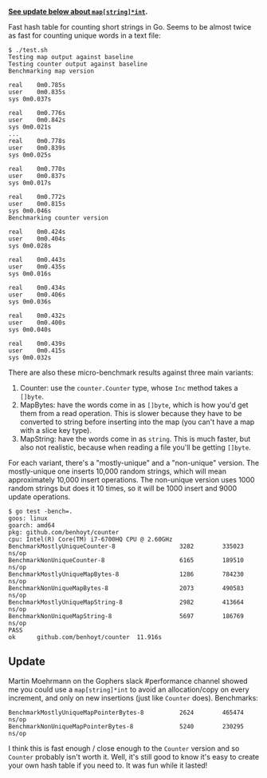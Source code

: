 
**[See update below about `map[string]*int`](#update).**

Fast hash table for counting short strings in Go. Seems to be almost twice as fast for counting unique words in a text file:

```
$ ./test.sh 
Testing map output against baseline
Testing counter output against baseline
Benchmarking map version

real    0m0.785s
user    0m0.835s
sys 0m0.037s

real    0m0.776s
user    0m0.842s
sys 0m0.021s
...
real    0m0.778s
user    0m0.839s
sys 0m0.025s

real    0m0.770s
user    0m0.837s
sys 0m0.017s

real    0m0.772s
user    0m0.815s
sys 0m0.046s
Benchmarking counter version

real    0m0.424s
user    0m0.404s
sys 0m0.028s

real    0m0.443s
user    0m0.435s
sys 0m0.016s

real    0m0.434s
user    0m0.406s
sys 0m0.036s

real    0m0.432s
user    0m0.400s
sys 0m0.040s

real    0m0.439s
user    0m0.415s
sys 0m0.032s
```

There are also these micro-benchmark results against three main variants:

1) Counter: use the `counter.Counter` type, whose `Inc` method takes a `[]byte`.
2) MapBytes: have the words come in as `[]byte`, which is how you'd get them from a read operation. This is slower because they have to be converted to string before inserting into the map (you can't have a map with a slice key type).
3) MapString: have the words come in as `string`. This is much faster, but also not realistic, because when reading a file you'll be getting `[]byte`.

For each variant, there's a "mostly-unique" and a "non-unique" version. The mostly-unique one inserts 10,000 random strings, which will mean approximately 10,000 insert operations. The non-unique version uses 1000 random strings but does it 10 times, so it will be 1000 insert and 9000 update operations.

```
$ go test -bench=.
goos: linux
goarch: amd64
pkg: github.com/benhoyt/counter
cpu: Intel(R) Core(TM) i7-6700HQ CPU @ 2.60GHz
BenchmarkMostlyUniqueCounter-8                  3282        335023 ns/op
BenchmarkNonUniqueCounter-8                     6165        189510 ns/op
BenchmarkMostlyUniqueMapBytes-8                 1286        784230 ns/op
BenchmarkNonUniqueMapBytes-8                    2073        490583 ns/op
BenchmarkMostlyUniqueMapString-8                2982        413664 ns/op
BenchmarkNonUniqueMapString-8                   5697        186769 ns/op
PASS
ok      github.com/benhoyt/counter  11.916s
```

## Update

Martin Moehrmann on the Gophers slack #performance channel showed me you could use a `map[string]*int` to avoid an allocation/copy on every increment, and only on new insertions (just like `Counter` does). Benchmarks:

```
BenchmarkMostlyUniqueMapPointerBytes-8          2624        465474 ns/op
BenchmarkNonUniqueMapPointerBytes-8             5240        230295 ns/op
```

I think this is fast enough / close enough to the `Counter` version and so `Counter` probably isn't worth it. Well, it's still good to know it's easy to create your own hash table if you need to. It was fun while it lasted!
